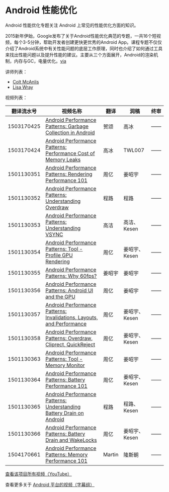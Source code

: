 # Android 性能优化

Android 性能优化专题关注 Android 上常见的性能优化方面的知识。

2015新年伊始，Google发布了关于Android性能优化典范的专题，一共16个短视频，每个3-5分钟，帮助开发者创建更快更优秀的Android App。课程专题不仅仅介绍了Android系统中有关性能问题的底层工作原理，同时也介绍了如何通过工具来找出性能问题以及提升性能的建议。主要从三个方面展开，Android的渲染机制，内存与GC，电量优化。[via](http://hukai.me/android-performance-patterns/)

讲师列表：

*   [Colt McAnlis](https://plus.google.com/+ColtMcAnlis)
*   [Lisa Wray](https://plus.google.com/+LisaWrayZeitouni)
 
视频列表：

| 翻译流水号 | 视频名称 | 翻译 | 润稿 | 终审 |
| -- | -- | -- | -- | -- |
| 1503170425 | [Android Performance Patterns: Garbage Collection in Android](1503170425-garbage-collection-in-android.md)  | 贺颂 | 高冰 | —— |
| 1503170424 | [Android Performance Patterns: Performance Cost of Memory Leaks](1503170424-performance-cost-of-memory-leaks.md)  | 高冰 | TWL007 | —— |
| 1501130351 | [Android Performance Patterns: Rendering Performance 101](1501130351-rendering-performance-101.md)  | 周亿 | 姜昭宇 | —— |
| 1501130352 | [Android Performance Patterns: Understanding Overdraw](1501130352-understanding-overdraw.md)  | 程路 | 程路 | —— |
| 1501130353 | [Android Performance Patterns: Understanding VSYNC](1501130353-understanding-vsync.md)  | 高洁 | 高洁、Kesen | —— |
| 1501130354 | [Android Performance Patterns: Tool - Profile GPU Rendering](1501130354-tool-profile-gpu-rendering.md)  | 周亿 | 姜昭宇、Kesen | —— |
| 1501130355 | [Android Performance Patterns: Why 60fps?](1501130355-why-60fps.md)  | 姜昭宇 | 姜昭宇 | —— |
| 1501130356 | [Android Performance Patterns: Android UI and the GPU](1501130356-android-ui-and-the-gpu.md)  | 周亿 | 姜昭宇 | —— |
| 1501130357 | [Android Performance Patterns: Invalidations, Layouts, and Performance](1501130357-invalidations-layouts-and-performance.md)  | 周亿 | 姜昭宇、Kesen | —— |
| 1501130358 | [Android Performance Patterns: Overdraw, Cliprect, QuickReject](1501130358-overdraw-cliprect-quickreject.md)  | 周亿 | 姜昭宇、Kesen | —— |
| 1501130363 | [Android Performance Patterns: Tool - Memory Monitor](1501130363-tool-memory-monitor.md)  | 周亿 | 姜昭宇 | —— |
| 1501130364 | [Android Performance Patterns: Battery Performance 101](1501130364-battery-performance-101.md)  | 周亿 | 姜昭宇、Kesen | —— |
| 1501130365 | [Android Performance Patterns: Understanding Battery Drain on Android](1501130365-understanding-battery-drain-on-android.md)  | 程路 | 程路、Kesen | —— |
| 1501130366 | [Android Performance Patterns: Battery Drain and WakeLocks](1501130366-battery-drain-and-wakelocks.md)  | 周亿 | 姜昭宇、Kesen | —— |
| 1504170661 | [Android Performance Patterns: Memory Performance 101](1504170661-memory-performance-101.md)  | Martin | 隆斯朝 | —— |

[查看该项目所有视频（YouTube）](https://www.youtube.com/playlist?list=PLOU2XLYxmsIKEOXh5TwZEv89aofHzNCiu)

查看更多关于 [Android 平台的视频（字幕组）](../index.md)